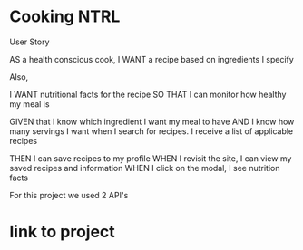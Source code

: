 # Cooking NTRL
User Story

AS a health conscious cook,
I WANT a recipe based on ingredients I specify

Also,

I WANT nutritional facts for the recipe
SO THAT I can monitor how healthy my meal is

GIVEN that I know which ingredient I want my meal to have
AND I know how many servings I want when I search for recipes. 
I receive a list of applicable recipes

THEN I can save recipes to my profile
WHEN I revisit the site, I can view my saved recipes and information
WHEN I click on the modal, I see nutrition facts


For this project we used 2 API's
 # link to project